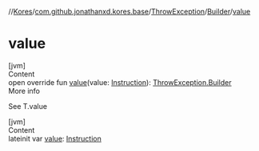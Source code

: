 //[Kores](../../../index.md)/[com.github.jonathanxd.kores.base](../../index.md)/[ThrowException](../index.md)/[Builder](index.md)/[value](value.md)



# value  
[jvm]  
Content  
open override fun [value](value.md)(value: [Instruction](../../../com.github.jonathanxd.kores/-instruction/index.md)): [ThrowException.Builder](index.md)  
More info  


See T.value

  


[jvm]  
Content  
lateinit var [value](value.md): [Instruction](../../../com.github.jonathanxd.kores/-instruction/index.md)  



